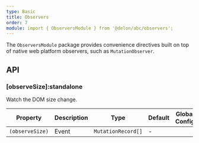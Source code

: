 ```yaml
---
type: Basic
title: Observers
order: 7
module: import { ObserversModule } from '@delon/abc/observers';
---
```


The `ObserversModule` package provides convenience directives built on top of native web platform observers, such as `MutationObserver`.

## API

### [observeSize]:standalone

Watch the DOM size change.

| Property | Description | Type | Default | Global Config |
|----------|-------------|------|---------|---------------|
| `(observeSize)` | Event | `MutationRecord[]` | - |  |
